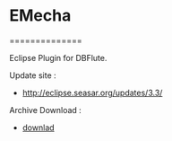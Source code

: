 # EMecha #
==============

Eclipse Plugin for DBFlute.

Update site : 
* http://eclipse.seasar.org/updates/3.3/


Archive Download : 
* [downlad](https://raw.github.com/seasarorg/dbflute-emecha/master/emecha.zip)


